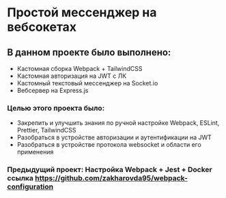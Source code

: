 # Простой мессенджер на вебсокетах

## В данном проекте было выполнено:

- Кастомная сборка Webpack + TailwindCSS
- Кастомная авторизация на JWT с ЛК
- Кастомный текстовый мессенджер на Socket.io
- Вебсервер на Express.js

### Целью этого проекта было:

- Закрепить и улучшить знания по ручной настройке Webpack, ESLint, Prettier, TailwindCSS
- Разобраться в устройстве авторизации и аутентификации на JWT
- Разобраться в устройстве протокола websocket и области его применения

### Предыдущий проект: Настройка Webpack + Jest + Docker ссылка https://github.com/zakharovda95/webpack-configuration

